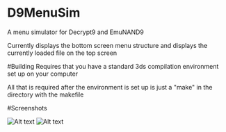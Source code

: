 # D9MenuSim
A menu simulator for Decrypt9 and EmuNAND9

Currently displays the bottom screen menu structure and displays the currently loaded file on the top screen

#Building
Requires that you have a standard 3ds compilation environment set up on your computer

All that is required after the environment is set up is just a "make" in the directory with the makefile

#Screenshots

![Alt text](https://gbatemp.net/attachments/d9menusim-png.34663/)
![Alt text](https://gbatemp.net/attachments/d9menusim2-png.34664/)
